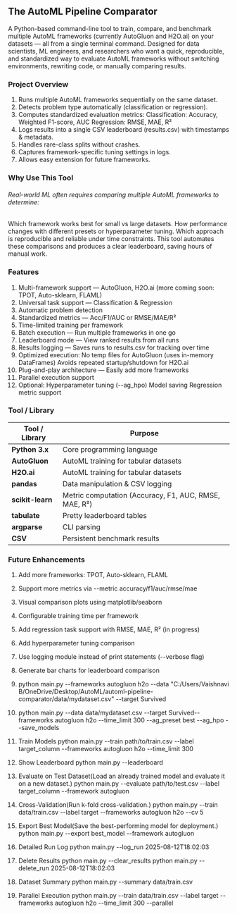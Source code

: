 ## The AutoML Pipeline Comparator
A Python-based command-line tool to train, compare, and benchmark multiple AutoML frameworks (currently AutoGluon and H2O.ai) on your datasets — all from a single terminal command.
Designed for data scientists, ML engineers, and researchers who want a quick, reproducible, and standardized way to evaluate AutoML frameworks without switching environments, rewriting code, or manually comparing results.


### Project Overview
1. Runs multiple AutoML frameworks sequentially on the same dataset.
2. Detects problem type automatically (classification or regression).
3. Computes standardized evaluation metrics:
Classification: Accuracy, Weighted F1-score, AUC
Regression: RMSE, MAE, R²
4. Logs results into a single CSV leaderboard (results.csv) with timestamps & metadata.
5. Handles rare-class splits without crashes.
6. Captures framework-specific tuning settings in logs.
7. Allows easy extension for future frameworks.


### Why Use This Tool
###### Real-world ML often requires comparing multiple AutoML frameworks to determine:
Which framework works best for small vs large datasets.
How performance changes with different presets or hyperparameter tuning.
Which approach is reproducible and reliable under time constraints.
This tool automates these comparisons and produces a clear leaderboard, saving hours of manual work.


### Features
1. Multi-framework support — AutoGluon, H2O.ai (more coming soon: TPOT, Auto-sklearn, FLAML)
2. Universal task support — Classification & Regression
3. Automatic problem detection
4. Standardized metrics — Acc/F1/AUC or RMSE/MAE/R²
5. Time-limited training per framework
6. Batch execution — Run multiple frameworks in one go
7. Leaderboard mode — View ranked results from all runs
8. Results logging — Saves runs to results.csv for tracking over time
9. Optimized execution:
No temp files for AutoGluon (uses in-memory DataFrames)
Avoids repeated startup/shutdown for H2O.ai
10. Plug-and-play architecture — Easily add more frameworks
11. Parallel execution support
12. Optional:
Hyperparameter tuning (--ag_hpo)
Model saving
Regression metric support

### Tool / Library 
| Tool / Library   | Purpose                                               |
| ---------------- | ----------------------------------------------------- |
| **Python 3.x**   | Core programming language                             |
| **AutoGluon**    | AutoML training for tabular datasets                  |
| **H2O.ai**       | AutoML training for tabular datasets                  |
| **pandas**       | Data manipulation & CSV logging                       |
| **scikit-learn** | Metric computation (Accuracy, F1, AUC, RMSE, MAE, R²) |
| **tabulate**     | Pretty leaderboard tables                             |
| **argparse**     | CLI parsing                                           |
| **CSV**          | Persistent benchmark results                          |


### Future Enhancements
1. Add more frameworks: TPOT, Auto-sklearn, FLAML
2. Support more metrics via --metric accuracy/f1/auc/rmse/mae
3. Visual comparison plots using matplotlib/seaborn
4. Configurable training time per framework
5. Add regression task support with RMSE, MAE, R² (in progress)
6. Add hyperparameter tuning comparison
7. Use logging module instead of print statements (--verbose flag)
8. Generate bar charts for leaderboard comparison


1. python main.py --frameworks autogluon h2o --data "C:/Users/Vaishnavi B/OneDrive/Desktop/AutoML/automl-pipeline-comparator/data/mydataset.csv" --target Survived
2. python main.py --data data/mydataset.csv --target Survived--frameworks autogluon h2o --time_limit 300 --ag_preset best --ag_hpo --save_models



1. Train Models
python main.py --train path/to/train.csv --label target_column --frameworks autogluon h2o --time_limit 300
2. Show Leaderboard
python main.py --leaderboard
3. Evaluate on Test Dataset(Load an already trained model and evaluate it on a new dataset.)
python main.py --evaluate path/to/test.csv --label target_column --framework autogluon
4. Cross-Validation(Run k-fold cross-validation.)
python main.py --train data/train.csv --label target --frameworks autogluon h2o --cv 5
5. Export Best Model(Save the best-performing model for deployment.)
python main.py --export best_model --framework autogluon
6. Detailed Run Log
python main.py --log_run 2025-08-12T18:02:03
7. Delete Results
python main.py --clear_results
python main.py --delete_run 2025-08-12T18:02:03
8. Dataset Summary
python main.py --summary data/train.csv
9. Parallel Execution
python main.py --train data/train.csv --label target --frameworks autogluon h2o --time_limit 300 --parallel


































